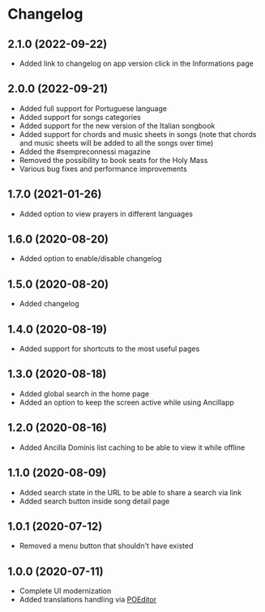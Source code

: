 # Changelog

## 2.1.0 (2022-09-22)

- Added link to changelog on app version click
  in the Informations page

## 2.0.0 (2022-09-21)

- Added full support for Portuguese language
- Added support for songs categories
- Added support for the new version of the Italian songbook
- Added support for chords and music sheets in songs
  (note that chords and music sheets will be added to all the songs over time)
- Added the #sempreconnessi magazine
- Removed the possibility to book seats for the Holy Mass
- Various bug fixes and performance improvements

## 1.7.0 (2021-01-26)

- Added option to view prayers in different languages

## 1.6.0 (2020-08-20)

- Added option to enable/disable changelog

## 1.5.0 (2020-08-20)

- Added changelog

## 1.4.0 (2020-08-19)

- Added support for shortcuts to the most useful pages

## 1.3.0 (2020-08-18)

- Added global search in the home page
- Added an option to keep the screen active while using Ancillapp

## 1.2.0 (2020-08-16)

- Added Ancilla Dominis list caching to be able to view it while offline

## 1.1.0 (2020-08-09)

- Added search state in the URL to be able to share a search via link
- Added search button inside song detail page

## 1.0.1 (2020-07-12)

- Removed a menu button that shouldn't have existed

## 1.0.0 (2020-07-11)

- Complete UI modernization
- Added translations handling via [POEditor](https://poeditor.com)

